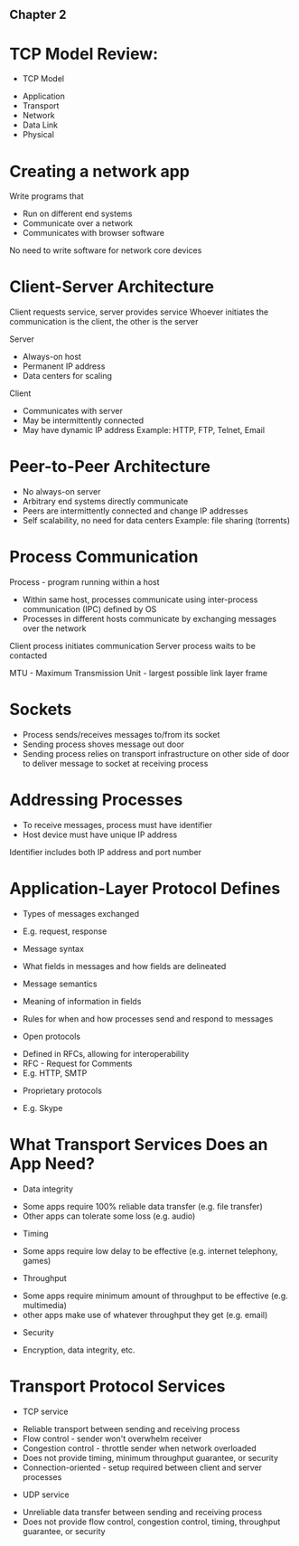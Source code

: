 ## Chapter 2 

# TCP Model Review:
- TCP Model 
* Application
* Transport
* Network
* Data Link
* Physical

# Creating a network app
Write programs that
* Run on different end systems
* Communicate over a network
* Communicates with browser software

No need to write software for network core devices

# Client-Server Architecture
Client requests service, server provides service
Whoever initiates the communication is the client, the other is the server

Server
* Always-on host
* Permanent IP address
* Data centers for scaling

Client
* Communicates with server
* May be intermittently connected
* May have dynamic IP address
Example: HTTP, FTP, Telnet, Email

# Peer-to-Peer Architecture
* No always-on server
* Arbitrary end systems directly communicate
* Peers are intermittently connected and change IP addresses
* Self scalability, no need for data centers
Example: file sharing (torrents)

# Process Communication
Process - program running within a host
* Within same host, processes communicate using inter-process communication (IPC) defined by OS
* Processes in different hosts communicate by exchanging messages over the network

Client process initiates communication
Server process waits to be contacted

MTU - Maximum Transmission Unit - largest possible link layer frame

# Sockets
* Process sends/receives messages to/from its socket
* Sending process shoves message out door
* Sending process relies on transport infrastructure on other side of door to deliver message to socket at receiving process

# Addressing Processes
* To receive messages, process must have identifier
* Host device must have unique IP address

Identifier includes both IP address and port number

# Application-Layer Protocol Defines 
* Types of messages exchanged
- E.g. request, response

* Message syntax
- What fields in messages and how fields are delineated

* Message semantics
- Meaning of information in fields

* Rules for when and how processes send and respond to messages

* Open protocols
- Defined in RFCs, allowing for interoperability
- RFC - Request for Comments
- E.g. HTTP, SMTP

* Proprietary protocols
- E.g. Skype

# What Transport Services Does an App Need?
- Data integrity
* Some apps require 100% reliable data transfer (e.g. file transfer)
* Other apps can tolerate some loss (e.g. audio)

- Timing
* Some apps require low delay to be effective (e.g. internet telephony, games)

- Throughput
* Some apps require minimum amount of throughput to be effective (e.g. multimedia) 
* other apps make use of whatever throughput they get (e.g. email)

- Security
* Encryption, data integrity, etc.

# Transport Protocol Services
- TCP service
* Reliable transport between sending and receiving process
* Flow control - sender won't overwhelm receiver
* Congestion control - throttle sender when network overloaded
* Does not provide timing, minimum throughput guarantee, or security
* Connection-oriented - setup required between client and server processes

- UDP service
* Unreliable data transfer between sending and receiving process
* Does not provide flow control, congestion control, timing, throughput guarantee, or security